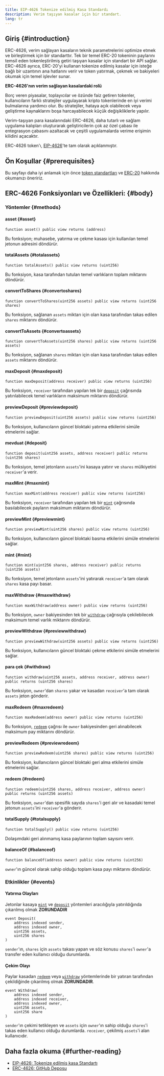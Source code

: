 ```yaml
---
title: EIP-4626 Tokenize edilmiş Kasa Standardı
description: Verim taşıyan kasalar için bir standart.
lang: tr
---
```


## Giriş {#introduction}

ERC-4626, verim sağlayan kasaların teknik parametrelerini optimize etmek ve birleştirmek için bir standarttır. Tek bir temel ERC-20 tokeninin paylarını temsil eden tokenleştirilmiş getiri taşıyan kasalar için standart bir API sağlar. ERC-4626 ayrıca, ERC-20'yi kullanan tokenize edilmiş kasalar için isteğe bağlı bir uzantının ana hatlarını verir ve token yatırmak, çekmek ve bakiyeleri okumak için temel işlevler sunar.

**ERC-4626'nın verim sağlayan kasalardaki rolü**

Borç veren piyasalar, toplayıcılar ve özünde faiz getiren tokenler, kullanıcıların farklı stratejiler uygulayarak kripto tokenlerinde en iyi verimi bulmalarına yardımcı olur. Bu stratejiler, hataya açık olabilecek veya geliştirme kaynaklarını boşa harcayabilecek küçük değişikliklerle yapılır.

Verim-taşıyan para kasalarındaki ERC-4626, daha tutarlı ve sağlam uygulama kalıpları oluşturarak geliştiricilerin çok az özel çabası ile entegrasyon çabasını azaltacak ve çeşitli uygulamalarda verime erişimin kilidini açacaktır.

ERC-4626 token'ı, [EIP-4626](https://eips.ethereum.org/EIPS/eip-4626)'te tam olarak açıklanmıştır.

## Ön Koşullar {#prerequisites}

Bu sayfayı daha iyi anlamak için önce [token standartları](/developers/docs/standards/tokens/) ve [ERC-20](/developers/docs/standards/tokens/erc-20/) hakkında okumanızı öneririz.

## ERC-4626 Fonksiyonları ve Özellikleri: {#body}

### Yöntemler {#methods}

#### asset {#asset}

```solidity
function asset() public view returns (address)
```

Bu fonksiyon; muhasebe, yatırma ve çekme kasası için kullanılan temel jetonun adresini döndürür.

#### totalAssets {#totalassets}

```solidity
function totalAssets() public view returns (uint256)
```

Bu fonksiyon, kasa tarafından tutulan temel varlıkların toplam miktarını döndürür.

#### convertToShares {#convertoshares}

```solidity
function convertToShares(uint256 assets) public view returns (uint256 shares)
```

Bu fonksiyon, sağlanan `assets` miktarı için olan kasa tarafından takas edilen `shares` miktarını döndürür.

#### convertToAssets {#convertoassets}

```solidity
function convertToAssets(uint256 shares) public view returns (uint256 assets)
```

Bu fonksiyon, sağlanan `shares` miktarı için olan kasa tarafından takas edilen `assets` miktarını döndürür.

#### maxDeposit {#maxdeposit}

```solidity
function maxDeposit(address receiver) public view returns (uint256)
```

Bu fonksiyon, `receiver` tarafından yapılan tek bir [`deposit`](#deposit) çağrısında yatırılabilecek temel varlıkların maksimum miktarını döndürür.

#### previewDeposit {#previewdeposit}

```solidity
function previewDeposit(uint256 assets) public view returns (uint256)
```

Bu fonksiyon, kullanıcıların güncel bloktaki yatırma etkilerini simüle etmelerini sağlar.

#### mevduat {#deposit}

```solidity
function deposit(uint256 assets, address receiver) public returns (uint256 shares)
```

Bu fonksiyon, temel jetonların `assets`'ini kasaya yatırır ve `shares` mülkiyetini `receiver`'a verir.

#### maxMint {#maxmint}

```solidity
function maxMint(address receiver) public view returns (uint256)
```

Bu fonksiyon, `receiver` tarafından yapılan tek bir [`mint`](#mint) çağrısında basılabilecek payların maksimum miktarını döndürür.

#### previewMint {#previewmint}

```solidity
function previewMint(uint256 shares) public view returns (uint256)
```

Bu fonksiyon, kullanıcıların güncel bloktaki basma etkilerini simüle etmelerini sağlar.

#### mint {#mint}

```solidity
function mint(uint256 shares, address receiver) public returns (uint256 assets)
```

Bu fonksiyon, temel jetonların `assets`'ini yatırarak `receiver`'a tam olarak `shares` kasa payı basar.

#### maxWithdraw {#maxwithdraw}

```solidity
function maxWithdraw(address owner) public view returns (uint256)
```

Bu fonksiyon, `owner` bakiyesinden tek bir [`withdraw`](#withdraw) çağrısıyla çekilebilecek maksimum temel varlık miktarını döndürür.

#### previewWithdraw {#previewwithdraw}

```solidity
function previewWithdraw(uint256 assets) public view returns (uint256)
```

Bu fonksiyon, kullanıcıların güncel bloktaki çekme etkilerini simüle etmelerini sağlar.

#### para çek {#withdraw}

```solidity
function withdraw(uint256 assets, address receiver, address owner) public returns (uint256 shares)
```

Bu fonksiyon, `owner`'dan `shares` yakar ve kasadan `receiver`'a tam olarak `assets` jeton gönderir.

#### maxRedeem {#maxredeem}

```solidity
function maxRedeem(address owner) public view returns (uint256)
```

Bu fonksiyon, [`redeem`](#redeem) çağrısı ile `owner` bakiyesinden geri alınabilecek maksimum pay miktarını döndürür.

#### previewRedeem {#previewredeem}

```solidity
function previewRedeem(uint256 shares) public view returns (uint256)
```

Bu fonksiyon, kullanıcıların güncel bloktaki geri alma etkilerini simüle etmelerini sağlar.

#### redeem {#redeem}

```solidity
function redeem(uint256 shares, address receiver, address owner) public returns (uint256 assets)
```

Bu fonksiyon, `owner`'dan spesifik sayıda `shares`'i geri alır ve kasadaki temel jetonun `assets`'ini `receiver`'a gönderir.

#### totalSupply {#totalsupply}

```solidity
function totalSupply() public view returns (uint256)
```

Dolaşımdaki geri alınmamış kasa paylarının toplam sayısını verir.

#### balanceOf {#balanceof}

```solidity
function balanceOf(address owner) public view returns (uint256)
```

`owner`'ın güncel olarak sahip olduğu toplam kasa payı miktarını döndürür.

### Etkinlikler {#events}

#### Yatırma Olayları

Jetonlar kasaya [`mint`](#mint) ve [`deposit`](#deposit) yöntemleri aracılığıyla yatırıldığında çıkarılmış olmak **ZORUNDADIR**

```solidity
event Deposit(
    address indexed sender,
    address indexed owner,
    uint256 assets,
    uint256 shares
)
```

`sender`'ın, `shares` için `assets` takası yapan ve söz konusu `shares`'i `owner`'a transfer eden kullanıcı olduğu durumlarda.

#### Çekim Olayı

Paylar kasadan [`redeem`](#redeem) veya [`withdraw`](#withdraw) yöntemlerinde bir yatıran tarafından çekildiğinde çıkarılmış olmak **ZORUNDADIR**.

```solidity
event Withdraw(
    address indexed sender,
    address indexed receiver,
    address indexed owner,
    uint256 assets,
    uint256 share
)
```

`sender`'ın çekimi tetikleyen ve `assets` için `owner`'ın sahip olduğu `shares`'i takas eden kullanıcı olduğu durumlarda. `receiver`, çekilmiş `assets`'i alan kullanıcıdır.

## Daha fazla okuma {#further-reading}

- [EIP-4626: Tokenize edilmiş kasa Standartı](https://eips.ethereum.org/EIPS/eip-4626)
- [ERC-4626: GitHub Deposu](https://github.com/transmissions11/solmate/blob/main/src/tokens/ERC4626.sol)
